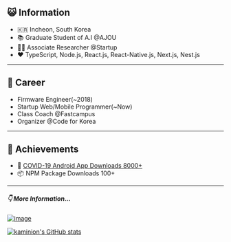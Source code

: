 ## 😺 Information
- 🇰🇷 Incheon, South Korea 
- 📚 Graduate Student of A.I @AJOU
- 👨‍💻 Associate Researcher @Startup
- ❤️ TypeScript, Node.js, React.js, React-Native.js, Next.js, Nest.js

---

## 📑 Career
- Firmware Engineer(~2018)
- Startup Web/Mobile Programmer(~Now)
- Class Coach @Fastcampus
- Organizer @Code for Korea 

---

## 🏅 Achievements
- 📱 [COVID-19 Android App Downloads 8000+](https://m.onestore.co.kr/mobilepoc/apps/appsDetail.omp?prodId=0000746784)
- 📦 NPM Package Downloads 100+
 
---

##### 👇 More Information...
[![image](https://img.shields.io/badge/rocketpunch-%EC%95%88%EC%A4%91%EC%9B%90-6F8DFF?style=flat&logo=apache%20rocketmq&labelColor=4E61FF&logoColor=ffffff)](https://www.rocketpunch.com/@0ba6267fe8ff422b)


[![kaminion's GitHub stats](https://github-readme-stats.vercel.app/api?username=kaminion&hide_title=true)](https://github.com/kaminion)

